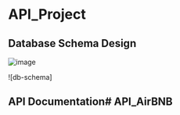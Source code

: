 # API_Project

## Database Schema Design

![image](https://github.com/user-attachments/assets/94ffd94b-9655-4902-ac04-9bb99406fc8d)


![db-schema]

## API Documentation# API_AirBNB
